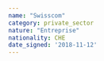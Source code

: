 ```yaml
---
name: "Swisscom"
category: private_sector
nature: "Entreprise"
nationality: CHE
date_signed: '2018-11-12'
---
```

    
